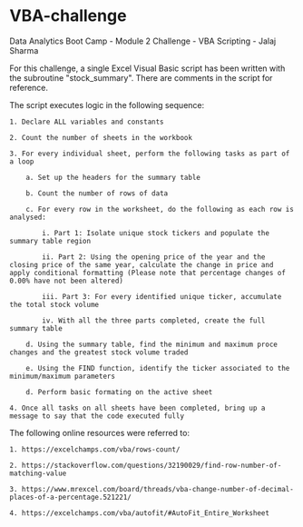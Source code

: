 # VBA-challenge
Data Analytics Boot Camp - Module 2 Challenge - VBA Scripting - Jalaj Sharma

For this challenge, a single Excel Visual Basic script has been written with the subroutine "stock_summary".
There are comments in the script for reference.

The script executes logic in the following sequence:
    
    1. Declare ALL variables and constants
    
    2. Count the number of sheets in the workbook
    
    3. For every individual sheet, perform the following tasks as part of a loop
    
        a. Set up the headers for the summary table
        
        b. Count the number of rows of data
        
        c. For every row in the worksheet, do the following as each row is analysed:
        
            i. Part 1: Isolate unique stock tickers and populate the summary table region
            
            ii. Part 2: Using the opening price of the year and the closing price of the same year, calculate the change in price and apply conditional formatting (Please note that percentage changes of 0.00% have not been altered)
            
            iii. Part 3: For every identified unique ticker, accumulate the total stock volume
            
            iv. With all the three parts completed, create the full summary table
            
        d. Using the summary table, find the minimum and maximum proce changes and the greatest stock volume traded
        
        e. Using the FIND function, identify the ticker associated to the minimum/maximum parameters
        
        d. Perform basic formating on the active sheet
        
    4. Once all tasks on all sheets have been completed, bring up a message to say that the code executed fully

The following online resources were referred to:

    1. https://excelchamps.com/vba/rows-count/
    
    2. https://stackoverflow.com/questions/32190029/find-row-number-of-matching-value
    
    3. https://www.mrexcel.com/board/threads/vba-change-number-of-decimal-places-of-a-percentage.521221/
    
    4. https://excelchamps.com/vba/autofit/#AutoFit_Entire_Worksheet
